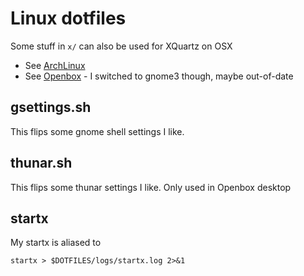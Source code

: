 # Linux dotfiles

Some stuff in `x/` can also be used for XQuartz on OSX

- See [ArchLinux](arch.md)
- See [Openbox](openbox.md) - I switched to gnome3 though, maybe out-of-date

## gsettings.sh

This flips some gnome shell settings I like.

## thunar.sh

This flips some thunar settings I like. Only used in Openbox desktop

## startx

My startx is aliased to

    startx > $DOTFILES/logs/startx.log 2>&1


